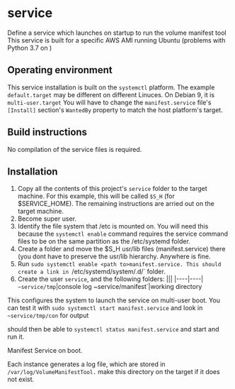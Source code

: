 # service
Define a service which launches on startup to run the volume manifest tool
This service is built for a specific AWS AMI running Ubuntu (problems with Python 3.7 on )
## Operating environment
This service installation is built on the `systemctl` platform. The example `default.target` may be different on different Linuces.  On Debian 9, it is `multi-user.target`
You will have to change the `manifest.service` file's  `[Install]` section's `WantedBy` property to match the host platform's target.
## Build instructions
No compilation of the service files is required.
## Installation
1. Copy all the contents of this project's `service` folder  to the target machine. For this example, this will be called `$S_H` (for $SERVICE_HOME). The remaining instructions are arried out on the target machine. 
1. Become super user.
1. Identify the file system that /etc is mounted on. You will need this because the `systemctl enable` command requires the service command files to be on the same partition as the /etc/systemd folder.
1. Create a folder and move the $S_H usr/lib files (manifest.service) there (you dont have to preserve the usr/lib hierarchy. Anywhere is fine.
1. Run `sudo systemctl enable <path to>manifest.service. This should create a link in `/etc/systemd/system/<Install target you picked above>.d/` folder.
1. Create the user `service`, and the following folders:
|||
|----|----|
`~service/tmp`|console log
~service/manifest`|working directory

This configures the system to launch the service on multi-user boot. You can test it
with `sudo systemctl start manifest.service` and look in `~service/tmp/con` for output

should then be able to `systemctl status manifest.service` and start and run it.
 
Manifest Service on boot.

Each instance generates a log file, which are stored in `/var/log/VolumeManifestTool.` make this directory on the target if it does not exist.

